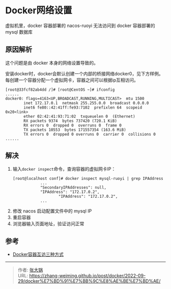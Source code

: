 # Docker网络设置


虚拟机里，docker 容器部署的 nacos-ruoyi 无法访问到 docker 容器部署的 mysql 数据库

<!--more-->

## 原因解析

这个问题是由 docker 本身的网络设置导致的。

安装docker时，docker会默认创建一个内部的桥接网络docker0，见下方样例。每创建一个容器分配一个虚拟网卡，容器之间可以根据ip互相访问。
```shell
[root@33fcf82ab4dd /]# [root@CentOS ~]# ifconfig
......
docker0: flags=4163<UP,BROADCAST,RUNNING,MULTICAST>  mtu 1500
        inet 172.17.0.1  netmask 255.255.0.0  broadcast 0.0.0.0
        inet6 fe80::42:41ff:fe93:7102  prefixlen 64  scopeid 0x20<link>
        ether 02:42:41:93:71:02  txqueuelen 0  (Ethernet)
        RX packets 9374  bytes 737420 (720.1 KiB)
        RX errors 0  dropped 0  overruns 0  frame 0
        TX packets 10553  bytes 171557354 (163.6 MiB)
        TX errors 0  dropped 0 overruns 0  carrier 0  collisions 0
......

```

## 解决

1. 输入`docker inspect`命令，查询容器的虚拟网卡IP：
    ```shell
    [root@localhost conf]# docker inspect mysql-ruoyi | grep IPAddress
                ...
                "SecondaryIPAddresses": null,
                "IPAddress": "172.17.0.2",
                        "IPAddress": "172.17.0.2",
                ...
    ```
2. 修改 nacos 启动配置文件中的 mysql IP
3. 重启容器
4. 浏览器输入页面地址，验证访问正常

## 参考

- [Docker容器互访三种方式](https://www.cnblogs.com/shenh/p/9714547.html)


---

> 作者: [张大锅](https://zhang-weiming.github.io/)  
> URL: https://zhang-weiming.github.io/post/docker/2022-09-29/docker%E7%BD%91%E7%BB%9C%E8%AE%BE%E7%BD%AE/  


